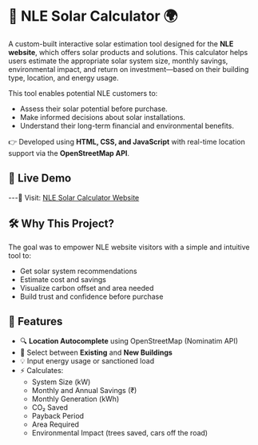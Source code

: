 # 🔆 NLE Solar Calculator 🌍

A custom-built interactive solar estimation tool designed for the **NLE website**, which offers solar products and solutions. This calculator helps users estimate the appropriate solar system size, monthly savings, environmental impact, and return on investment—based on their building type, location, and energy usage.

This tool enables potential NLE customers to:
- Assess their solar potential before purchase.
- Make informed decisions about solar installations.
- Understand their long-term financial and environmental benefits.

👉 Developed using **HTML, CSS, and JavaScript** with real-time location support via the **OpenStreetMap API**.

## 🚀 Live Demo

---🔗 Visit: [NLE Solar Calculator Website](https://nle-solar-calculator.onrender.com)



## 🛠️ Why This Project?

The goal was to empower NLE website visitors with a simple and intuitive tool to:
- Get solar system recommendations
- Estimate cost and savings
- Visualize carbon offset and area needed
- Build trust and confidence before purchase


## 📌 Features

- 🔍 **Location Autocomplete** using OpenStreetMap (Nominatim API)
- 🏢 Select between **Existing** and **New Buildings**
- 💡 Input energy usage or sanctioned load
- ⚡ Calculates:
  - System Size (kW)
  - Monthly and Annual Savings (₹)
  - Monthly Generation (kWh)
  - CO₂ Saved
  - Payback Period
  - Area Required
  - Environmental Impact (trees saved, cars off the road)

